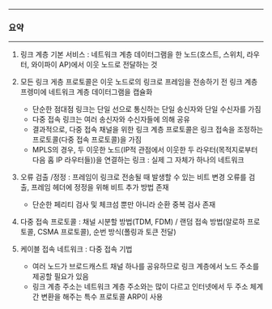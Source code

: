 -----
### 요약
-----
1. 링크 계층 기본 서비스 : 네트워크 계층 데이터그램을 한 노드(호스트, 스위치, 라우터, 와이파이 AP)에서 이웃 노드로 전달하는 것
2. 모든 링크 게층 프로토콜은 이웃 노드로의 링크로 프레임을 전송하기 전 링크 계층 프렝미에 네트워크 계층 데이터그램을 캡슐화
   - 단순한 점대점 링크는 단일 선으로 통신하는 단일 송신자와 단일 수신자를 가짐
   - 다중 접속 링크는 여러 송신자와 수신자들에 의해 공유
   - 결과적으로, 다중 접속 채널을 위한 링크 계층 프로토콜은 링크 접속을 조정하는 프로토콜(다중 접속 프로토콜)을 가짐
   - MPLS의 경우, 두 이웃한 노드(IP적 관점에서 이웃한 두 라우터(목적지로부터 다음 홉 IP 라우터들))을 연결하는 링크 : 실제 그 자체가 하나의 네트워크

3. 오류 검출 /정정 : 프레임이 링크로 전송될 때 발생할 수 있는 비트 변경 오류를 검출, 프레임 헤더에 정정을 위해 비트 추가 방법 존재
   - 단순한 페리티 검사 및 체크섬 뿐만 아니라 순환 중복 검사 존재

4. 다중 접속 프로토콜 : 채널 시분할 방법(TDM, FDM) / 랜덤 접속 방법(알로하 프로토콜, CSMA 프로토콜), 순번 방식(폴링과 토큰 전달)

5. 케이블 접속 네트워크 : 다중 접속 기법
   - 여러 노드가 브로드캐스트 채널 하나를 공유하므로 링크 계층에서 노드 주소를 제공할 필요가 있음
   - 링크 계층 주소는 네트워크 계층 주소와는 많이 다르고 인터넷에서 두 주소 체계 간 변환을 해주는 특수 프로토콜 ARP이 사용
  
